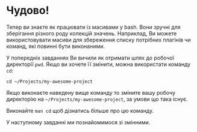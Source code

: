 # Чудово!

Тепер ви знаєте як працювати із масивами у bash. Вони зручні для зберігання різного роду колекцій значень. Наприклад, Ви можете використовувати масиви для збереження списку потрібних плагінів чи команд, які повинні бути виконаними.

У попередніх завданнях Ви вичили як отримати шлях до робочої директорії `pwd`. Якщо ви хочете її змінити, можна використати команду `cd`:

    cd ~/Projects/my-awesome-project

Якщо виконаєте наведену вище команду то зміните вашу робочу директорію на `~/Projects/my-awesome-project`, за умови що така існує.

Виконайте `man cd` щоб дізнатись більше про цю команду.

У наступному завданні ми познайомимося зі змінними.
